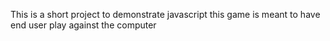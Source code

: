 This is a short project to demonstrate javascript
this game is meant to have end user play against the computer
